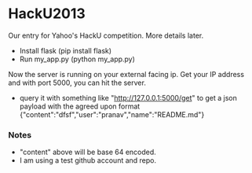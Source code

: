 HackU2013
=========

Our entry for Yahoo's HackU competition. More details later.

* Install flask (pip install flask)
* Run my_app.py (python my_app.py)

Now the server is running on your external facing ip. 
Get your IP address and with port 5000, you can hit the server. 

* query it with something like "http://127.0.0.1:5000/get" to get a json payload with the agreed upon format {"content":"dfsf","user":"pranav","name":"README.md"}

### Notes 

* "content" above will be base 64 encoded. 
* I am using a test github account and repo. 
